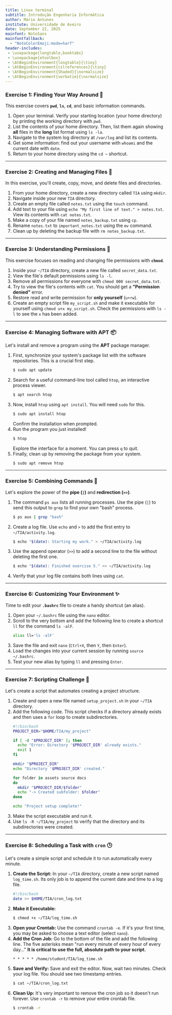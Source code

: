 ```yaml
---
title: Linux terminal
subtitle: Introdução Engenharia Informática
author: Mário Antunes
institute: Universidade de Aveiro
date: September 22, 2025
mainfont: NotoSans
mainfontfallback:
  - "NotoColorEmoji:mode=harf"
header-includes:
 - \usepackage{longtable,booktabs}
 - \usepackage{etoolbox}
 - \AtBeginEnvironment{longtable}{\tiny}
 - \AtBeginEnvironment{cslreferences}{\tiny}
 - \AtBeginEnvironment{Shaded}{\normalsize}
 - \AtBeginEnvironment{verbatim}{\normalsize}
---
```


### Exercise 1: Finding Your Way Around 🧭

This exercise covers **`pwd`**, **`ls`**, **`cd`**, and basic information commands.

1.  Open your terminal. Verify your starting location (your home directory) by printing the working directory with `pwd`.
2.  List the contents of your home directory. Then, list them again showing **all** files in the **long** list format using `ls -la`.
3.  Navigate to the system log directory at `/var/log` and list its contents.
4.  Get some information: find out your username with `whoami` and the current date with `date`.
5.  Return to your home directory using the `cd ~` shortcut.

-----

### Exercise 2: Creating and Managing Files 📂

In this exercise, you'll create, copy, move, and delete files and directories.

1.  From your home directory, create a new directory called `TIA` using `mkdir`.
2.  Navigate inside your new `TIA` directory.
3.  Create an empty file called `notes.txt` using the `touch` command.
4.  Add text to your file using `echo "My first line of text." > notes.txt`. View its contents with `cat notes.txt`.
5.  Make a copy of your file named `notes_backup.txt` using `cp`.
6.  Rename `notes.txt` to `important_notes.txt` using the `mv` command.
7.  Clean up by deleting the backup file with `rm notes_backup.txt`.

-----

### Exercise 3: Understanding Permissions 🔐

This exercise focuses on reading and changing file permissions with **`chmod`**.

1.  Inside your `~/TIA` directory, create a new file called `secret_data.txt`.
2.  View the file's default permissions using `ls -l`.
3.  Remove all permissions for everyone with `chmod 000 secret_data.txt`.
4.  Try to view the file's contents with `cat`. You should get a **"Permission denied"** error.
5.  Restore read and write permission for **only yourself** (`u+rw`).
6.  Create an empty script file `my_script.sh` and make it executable for yourself using `chmod u+x my_script.sh`. Check the permissions with `ls -l` to see the `x` has been added.

-----

### Exercise 4: Managing Software with APT 📦

Let's install and remove a program using the **APT** package manager.

1.  First, synchronize your system's package list with the software repositories. This is a crucial first step.
    ```bash
    $ sudo apt update
    ```
2.  Search for a useful command-line tool called `htop`, an interactive process viewer.
    ```bash
    $ apt search htop
    ```
3.  Now, install `htop` using `apt install`. You will need `sudo` for this.
    ```bash
    $ sudo apt install htop
    ```
    Confirm the installation when prompted.
4.  Run the program you just installed\!
    ```bash
    $ htop
    ```
    Explore the interface for a moment. You can press `q` to quit.
5.  Finally, clean up by removing the package from your system.
    ```bash
    $ sudo apt remove htop
    ```

-----

### Exercise 5: Combining Commands 🔗

Let's explore the power of the **pipe (`|`)** and **redirection (`>>`)**.

1.  The command `ps aux` lists all running processes. Use the pipe (`|`) to send this output to `grep` to find your own "bash" process.
    ```bash
    $ ps aux | grep "bash"
    ```
2.  Create a log file. Use `echo` and `>` to add the first entry to `~/TIA/activity.log`.
    ```bash
    $ echo "$(date): Starting my work." > ~/TIA/activity.log
    ```
3.  Use the append operator (`>>`) to add a second line to the file without deleting the first one.
    ```bash
    $ echo "$(date): Finished exercise 5." >> ~/TIA/activity.log
    ```
4.  Verify that your log file contains both lines using `cat`.

-----

### Exercise 6: Customizing Your Environment ✨

Time to edit your **`.bashrc`** file to create a handy shortcut (an alias).

1.  Open your `~/.bashrc` file using the `nano` editor.
2.  Scroll to the very bottom and add the following line to create a shortcut `ll` for the command `ls -alF`.
    ```bash
    alias ll='ls -alF'
    ```
3.  Save the file and exit `nano` (`Ctrl+X`, then `Y`, then `Enter`).
4.  Load the changes into your current session by running `source ~/.bashrc`.
5.  Test your new alias by typing `ll` and pressing `Enter`.

-----

### Exercise 7: Scripting Challenge 🚀

Let's create a script that automates creating a project structure.

1.  Create and open a new file named `setup_project.sh` in your `~/TIA` directory.
2.  Add the following code. This script checks if a directory already exists and then uses a `for` loop to create subdirectories.
    ```bash
    #!/bin/bash
    PROJECT_DIR="$HOME/TIA/my_project"

    if [ -d "$PROJECT_DIR" ]; then
      echo "Error: Directory '$PROJECT_DIR' already exists."
      exit 1
    fi

    mkdir "$PROJECT_DIR"
    echo "Directory '$PROJECT_DIR' created."

    for folder in assets source docs
    do
      mkdir "$PROJECT_DIR/$folder"
      echo "-> Created subfolder: $folder"
    done

    echo "Project setup complete!"
    ```
3.  Make the script executable and run it.
4.  Use `ls -R ~/TIA/my_project` to verify that the directory and its subdirectories were created.

-----

### Exercise 8: Scheduling a Task with `cron` 🕒

Let's create a simple script and schedule it to run automatically every minute.

1.  **Create the Script:** In your `~/TIA` directory, create a new script named `log_time.sh`. Its only job is to append the current date and time to a log file.
    ```bash
    #!/bin/bash
    date >> $HOME/TIA/cron_log.txt
    ```
2.  **Make it Executable:**
    ```bash
    $ chmod +x ~/TIA/log_time.sh
    ```
3.  **Open your Crontab:** Use the command `crontab -e`. If it's your first time, you may be asked to choose a text editor (select `nano`).
4.  **Add the Cron Job:** Go to the bottom of the file and add the following line. The five asterisks mean "run every minute of every hour of every day..." **It is critical to use the full, absolute path to your script.**
    ```cron
    * * * * * /home/student/TIA/log_time.sh
    ```
5.  **Save and Verify:** Save and exit the editor. Now, wait two minutes. Check your log file. You should see two timestamp entries.
    ```bash
    $ cat ~/TIA/cron_log.txt
    ```
6.  **Clean Up:** It's very important to remove the cron job so it doesn't run forever. Use `crontab -r` to remove your entire crontab file.
    ```bash
    $ crontab -r
    ```
